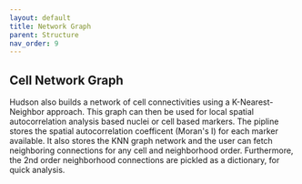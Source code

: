 ```yaml
---
layout: default
title: Network Graph
parent: Structure
nav_order: 9
---
```



## Cell Network Graph

<p align="justify ">

Hudson also builds a network of cell connectivities using a K-Nearest-Neighbor approach. This graph can then be used for local spatial autocorrelation analysis based nuclei or cell based markers. The pipline stores the spatial autocorrelation coefficent (Moran's I) for each marker available. 
It also stores the KNN graph network and the user can fetch neighboring connections for any cell and neighborhood order. Furthermore, the 2nd order neighborhood connections are pickled as a dictionary, for quick analysis. 
 
</p>
